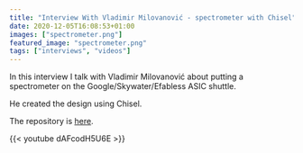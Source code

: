 ```yaml
---
title: "Interview With Vladimir Milovanović - spectrometer with Chisel"
date: 2020-12-05T16:08:53+01:00
images: ["spectrometer.png"]
featured_image: "spectrometer.png"
tags: ["interviews", "videos"]
---
```


In this interview I talk with Vladimir Milovanović about putting a spectrometer on the Google/Skywater/Efabless ASIC shuttle.

He created the design using Chisel. 

The repository is [here](https://github.com/milovanovic/caravel_spectrometer).

{{< youtube dAFcodH5U6E >}}
